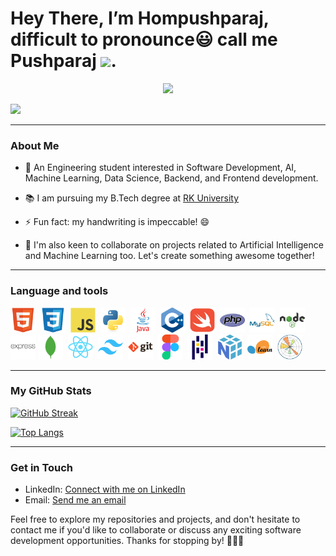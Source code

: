 ## <h1> Hey There, I’m Hompushparaj, difficult to pronounce😃 call me Pushparaj <img src="https://media.giphy.com/media/hvRJCLFzcasrR4ia7z/giphy.gif" width="30px"/>. </h1>
<div id="header" align="center">
  <img src="https://media1.tenor.com/m/2fXbn6Xtt0UAAAAC/software-software-development.gif" width="360"/>
</div>

<link rel="stylesheet" href="https://cdnjs.cloudflare.com/ajax/libs/font-awesome/6.0.0-beta3/css/all.min.css">

<div id="badges" align="center">
  <a href="https://www.linkedin.com/in/Pushparaj1381-/">
    <i class="fa-brands fa-linkedin" style="font-size: 40px; color: #0077B5;"></i>
  </a>
  <a href="https://www.youtube.com/@cozycouplets">
    <i class="fa-brands fa-youtube" style="font-size: 40px; color: #FF0000;"></i>
  </a>
  <a href="https://www.instagram.com/pushparaj1381">
    <i class="fa-brands fa-instagram" style="font-size: 40px; color: #E4405F;"></i>
  </a>
  <a href="https://leetcode.com/u/pushparaj1381/">
    <i class="fa-brands fa-leetcode" style="font-size: 40px; color: #F7DF1E;"></i>
  </a>
</div>

![](https://komarev.com/ghpvc/?username=pushparaj13811)

---
### About Me
- 👀 An Engineering student interested in Software Development, AI, Machine Learning, Data Science, Backend, and Frontend development.
  
- 📚 I am pursuing my B.Tech degree at [RK University](https://www.rku.ac.in/)
  
- ⚡ Fun fact: my handwriting is impeccable! 😄
  
- 💞️ I'm also keen to collaborate on projects related to Artificial Intelligence and Machine Learning too. Let's create something awesome together!

---

### Language and tools 
<div>
 <img src="https://github.com/devicons/devicon/blob/master/icons/html5/html5-original.svg" title="HTML5" alt="HTML" width="40" height="40"/>&nbsp;
  <img src="https://github.com/devicons/devicon/blob/master/icons/css3/css3-original.svg" title="css3" alt="css" width="40" height="40"/>&nbsp;
  <img src="https://github.com/devicons/devicon/blob/master/icons/javascript/javascript-original.svg" title="JavaScript" alt="JavaScript" width="40" height="40"/>&nbsp; 
  <img src="https://github.com/devicons/devicon/blob/master/icons/python/python-original.svg" title="python" alt="python" width="40" height="40"/>&nbsp; 
    <img src="https://github.com/devicons/devicon/blob/master/icons/java/java-original-wordmark.svg" title="Java" alt="Java" width="40" height="40"/>&nbsp;
    <img src="https://github.com/devicons/devicon/blob/master/icons/cplusplus/cplusplus-original.svg" title="C++" alt="C++" width="40" height="40"/>&nbsp;
    <img src="https://github.com/devicons/devicon/blob/master/icons/swift/swift-original.svg" title="swift" alt="swift" width="40" height="40"/>&nbsp;
   <img src="https://github.com/devicons/devicon/blob/master/icons/php/php-original.svg" title="Php" alt="Php" width="40" height="40"/>&nbsp;
      <img src="https://github.com/devicons/devicon/blob/master/icons/mysql/mysql-original-wordmark.svg" title="MySQL"  alt="MySQL" width="40" height="40"/>&nbsp;
  <img src="https://github.com/devicons/devicon/blob/master/icons/nodejs/nodejs-original-wordmark.svg" title="NodeJS" alt="NodeJS" width="40" height="40"/>&nbsp;
    <img src="https://github.com/devicons/devicon/blob/master/icons/express/express-original-wordmark.svg" title="Express" width="40" height="40"/>
  <img src="https://github.com/devicons/devicon/blob/master/icons/mongodb/mongodb-plain.svg" title="Mongodb" width="40" height="40" />&nbsp;
   <img src="https://github.com/devicons/devicon/blob/master/icons/react/react-original.svg" title="ReactJS" alt="ReactJS" width="40" height="40"/>&nbsp;
   <img src="https://github.com/devicons/devicon/blob/master/icons/tailwindcss/tailwindcss-original.svg" title="tailwind" alt="tailwind" width="40" height="40"/>&nbsp;
    <img src="https://github.com/devicons/devicon/blob/master/icons/git/git-original-wordmark.svg" title="Git" **alt="Git" width="40" height="40"/>&nbsp;
  <img src="https://github.com/devicons/devicon/blob/master/icons/figma/figma-original.svg" title="figma" **alt="figma" width="40" height="40"/>&nbsp; 
  <img src="https://github.com/devicons/devicon/blob/master/icons/pandas/pandas-original.svg" title="pandas" **alt="pandas" width="40" height="40"/>&nbsp; 
  <img src="https://github.com/devicons/devicon/blob/master/icons/numpy/numpy-original.svg" title="numpy" **alt="numpy" width="40" height="40"/>&nbsp; 
  <img src="https://github.com/devicons/devicon/blob/master/icons/scikitlearn/scikitlearn-original.svg" title="scikitlearn" **alt="scikitlearn" width="40" height="40"/>&nbsp; 
  <img src="https://github.com/devicons/devicon/blob/master/icons/matplotlib/matplotlib-original.svg" title="matplotlib" **alt="matplotlib" width="40" height="40"/>&nbsp; 
</div>

---

### My GitHub Stats

[![GitHub Streak](http://github-readme-streak-stats.herokuapp.com?user=Pushparaj13811&theme=highcontrast)](https://git.io/streak-stats)
  
[![Top Langs](https://github-readme-stats.vercel.app/api/top-langs/?username=Pushparaj13811&layout=compact&theme=vision-friendly-dark)](https://github.com/anuraghazra/github-readme-stats)

---

### Get in Touch

- LinkedIn: [Connect with me on LinkedIn](https://www.linkedin.com/in/pushparaj1381-/)
- Email: [Send me an email](mailto:hmehtace@gmail.com)

Feel free to explore my repositories and projects, and don't hesitate to contact me if you'd like to collaborate or discuss any exciting software development opportunities. Thanks for stopping by! 🚀👨‍💻

<!---
Pushparaj13811/Pushparaj13811 is a ✨ special ✨ repository because its `README.md` (this file) appears on your GitHub profile.
You can click the Preview link to take a look at your changes.
--->
